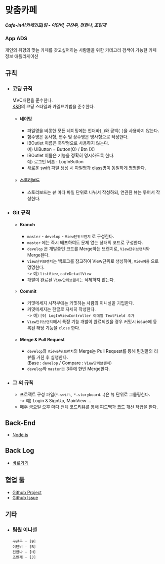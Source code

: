 # 맞춤카페
##### Cafe-In4(카페인포)팀 - 이단비, 구찬우, 전한나, 조민재
### App ADS
개인의 취향의 맞는 카페를 찾고싶어하는 사람들을 위한 카테고리 검색이 가능한 카페 정보 애플리케이션

## 규칙
  * ### 코딩 규칙
    MVC패턴을 준수한다.  
    [K&R](https://namu.wiki/w/%EC%BD%94%EB%94%A9%20%EC%8A%A4%ED%83%80%EC%9D%BC)의 코딩 스타일과 카멜표기법을 준수한다.  
    * #### 네이밍
      * 파일명을 비롯한 모든 네이밍에는 언더바(`_`)와 공백(` `)을 사용하지 않는다.
      * 함수명은 동사형, 변수 및 상수명은 명사형으로 작성한다.
      * IBOutlet 이름은 축약형으로 사용하지 않는다.  
        예) UIButton = Button(O) / Btn (X)
      * IBOutlet 이름은 기능을 정확히 명시하도록 한다.  
        예) 로그인 버튼 : LogInButton
      * 새로운 swift 파일 생성 시 파일명과 class명이 동일하게 명명한다.
    * #### 스토리보드
      * 스토리보드는 뷰 마다 파일 단위로 나눠서 작성하되, 연관된 뷰는 묶어서 작성한다.
    <!-- 3. ##### 모델 -->

  * ### Git 규칙
    * #### Branch
      * `master` - `develop` - `View단위브랜치` 로 구성한다.  
      * `master` 에는 즉시 배포하여도 문제 없는 상태의 코드로 구성한다.
      * `develop` 은 개발중인 코드를 Merge하는 브랜치로, `View단위브랜치`와 Merge된다.
      * `View단위브랜치`는 백로그를 참고하여 View단위로 생성하며, `View이름` 으로 명명한다.  
      -> 예) `listView`, `cafeDetailView`
      * 개발이 완료된 `View단위브랜치`는 삭제하지 않는다.

    * #### Commit
      * 커밋메세지 시작부에는 커밋하는 사람의 이니셜을 기입한다.  
      * 커밋메세지는 한글로 자세히 작성한다.  
        -> 예) `[9] LogInViewController 이메일 TextField 추가`
      * `View단위브랜치`에서 특정 기능 개발이 완료되었을 경우 커밋시 issue에 등록된 해당 기능을 `close` 한다.

    * #### Merge & Pull Request
      * `develop`와 `View단위브랜치`의 Merge는 Pull Request를 통해 팀원들의 리뷰를 거친 후 실행한다.  
        (Base : `develop` / Compare : `View단위브랜치`)
      * `develop`와 `master`는 3주에 한번 Merge한다.


  * ### 그 외 규칙
    * 프로젝트 구성 파일(`*.swift`, `*.storyboard`...)은 뷰 단위로 그룹핑한다.  
    -> 예) Login & SignUp, MainView ...
    * 매주 금요일 오후 마다 전체 코드리뷰를 통해 피드백과 코드 개선 작업을 한다.

## Back-End
  * [Node.js](https://github.com/HannaJeon/MachumCafe_CafeIn4_Server)


## Back Log
  * [바로가기](http://goo.gl/VjykF2)

## 협업 툴
  * [Github Project](https://github.com/ni9n/MachumCafe_CafeIn4/projects/1)
  * [Github Issue](https://github.com/ni9n/MachumCafe_CafeIn4/issues)

## 기타
  * ### 팀원 이니셜
    ```
    구찬우 - [9]
    이단비 - [B]
    전한나 - [H]
    조민재 - [J]
    ```
